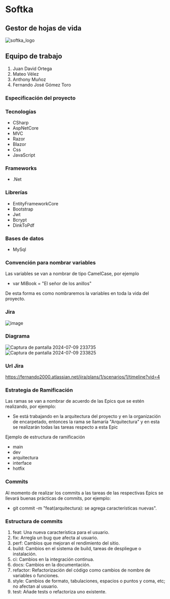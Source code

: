 # Softka
## Gestor de hojas de vida
![softka_logo](https://github.com/Softkaa/Softka/assets/141048801/4d73158d-56e6-4f33-8689-172cbe4936ee)


## Equipo de trabajo
1. Juan David Ortega
2. Mateo Vélez
3. Anthony Muñoz
4. Fernando José Gómez Toro


### Especificación del proyecto

### Tecnologías
- CSharp
- AspNetCore
- MVC
- Razor
- Blazor
- Css
- JavaScript

### Frameworks
- .Net

### Librerías
- EntityFrameworkCore
- Bootstrap
- Jwt
- Bcrypt
- DinkToPdf

### Bases de datos
- MySql

### Convención para nombrar variables
Las variables se van a nombrar de tipo CamelCase, por ejemplo
- var MiBook = "El señor de los anillos"

De esta forma es como nombraremos la variables en toda la vida del proyecto.

### Jira
![image](https://github.com/Softkaa/Softka/assets/141048801/a52fcb22-ece3-4610-ba3f-c8d4706a4f26)

### Diagrama
![Captura de pantalla 2024-07-09 233735](https://github.com/Softkaa/Softka/assets/141048801/78fc71b2-28b1-49c9-a31d-0d2e03c50af9)
![Captura de pantalla 2024-07-09 233825](https://github.com/Softkaa/Softka/assets/141048801/5d6ec047-33bd-4162-bc15-338d6f7a2e70)

### Url Jira
https://fernando2000.atlassian.net/jira/plans/1/scenarios/1/timeline?vid=4

### Estrategia de Ramificación

Las ramas se van a nombrar de acuerdo de las Epics que se estén realizando, por ejemplo:
- Se está trabajando en la arquitectura del proyecto y en la organización de encarpetado, entonces la rama se llamaría "Arquitectura" y en esta se realizarán todas las tareas respecto a esta Epic

Ejemplo de estructura de ramificación
- main
- dev
- arquitectura
- interface
- hotfix

### Commits
Al momento de realizar los commits a las tareas de las respectivas Epics se llevará buenas prácticas de commits, por ejemplo:

- git commit -m "feat(arquitectura): se agrega características nuevas".

### Estructura de commits

1. feat: Una nueva característica para el usuario.
2. fix: Arregla un bug que afecta al usuario.
3. perf: Cambios que mejoran el rendimiento del sitio.
4. build: Cambios en el sistema de build, tareas de despliegue o instalación.
5. ci: Cambios en la integración continua.
6. docs: Cambios en la documentación.
7. refactor: Refactorización del código como cambios de nombre de variables o funciones.
8. style: Cambios de formato, tabulaciones, espacios o puntos y coma, etc; no afectan al usuario.
9. test: Añade tests o refactoriza uno existente.

